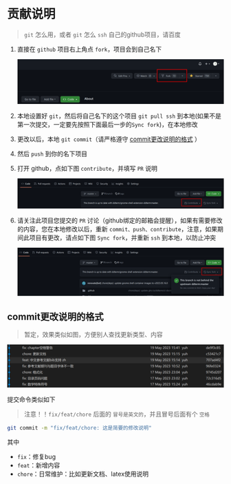 # 贡献说明

> `git` 怎么用，或者 `git` 怎么 `ssh` 自己的github项目，请百度

1. 直接在 `github` 项目右上角点 `fork`，项目会到自己名下

    ![1684673244200](image/CONTRIBUTE/1684673244200.png)

2. 本地设置好 `git`，然后将自己名下的这个项目 `git pull ssh` 到本地(如果不是第一次提交，一定要先按照下面最后一步的`Sync fork`)，在本地修改
3. 更改以后，本地 `git commit`（请严格遵守 [commit更改说明的格式](#commit更改说明的格式) ） 
4. 然后 `push` 到你的名下项目
5. 打开 github，点如下图 `contribute`，并填写 `PR` 说明

    ![contribute](./images/2023-05-21-20-40-36.png)

6. 请关注此项目您提交的 `PR` 讨论（github绑定的邮箱会提醒），如果有需要修改的内容，您在本地修改以后，重新 `commit、push、contribute`，注意，如果期间此项目有更改，请点如下图 `Sync fork`，并重新 `ssh` 到本地，以防止冲突

    ![1684673065122](image/CONTRIBUTE/1684673065122.png)


## commit更改说明的格式

> 暂定，效果类似如图，方便别人查找更新类型、内容

![1684673452902](image/CONTRIBUTE/1684673452902.png)

提交命令类似如下

> 注意！！`fix/feat/chore` 后面的 `冒号是英文的`，并且冒号后面有个 `空格`

```bash
git commit -m "fix/feat/chore: 这是简要的修改说明"
```

其中

- `fix`：修复bug
- `feat`：新增内容
- `chore`：日常维护：比如更新文档、latex使用说明
